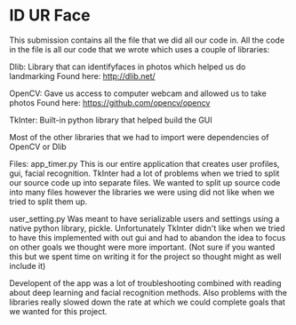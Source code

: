 # ID UR Face

This submission contains all the file that we did all our code in.
All the code in the file is all our code that we wrote which uses a
couple of libraries:

Dlib: Library that can identifyfaces  in photos which helped us do landmarking
	Found here: http://dlib.net/

OpenCV: Gave us access to computer webcam and allowed us to take photos
	Found here: https://github.com/opencv/opencv

TkInter: Built-in python library that helped build the GUI

Most of the other libraries that we had to import were dependencies of OpenCV or Dlib

Files:
app_timer.py
	This is our entire application that creates user profiles, gui, facial recognition.
		TkInter had a lot of problems when we tried to split our source code up into 
		separate files. We wanted to split up source code into many files however the
		libraries we were using did not like when we tried to split them up.

user_setting.py
	Was meant to have serializable users and settings using a native python library, pickle.
	Unfortunately TkInter didn't like when we tried to have this implemented with out gui and
	had to abandon the idea to focus on other goals we thought were more important.
	(Not sure if you wanted this but we spent time on writing it for the project so thought
	might as well include it)

Developent of the app was a lot of troubleshooting combined with reading about deep learning
and facial recognition methods. Also problems with the libraries really slowed down the rate
at which we could complete goals that we wanted for this project. 